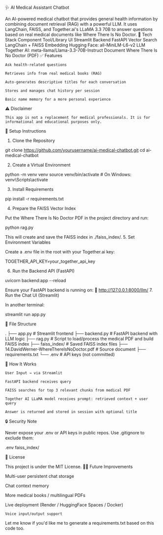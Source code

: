 🩺 AI Medical Assistant Chatbot

An AI-powered medical chatbot that provides general health information by combining document retrieval (RAG) with a powerful LLM. It uses LangChain, FAISS, and Together.ai's LLaMA 3.3 70B to answer questions based on real medical documents like Where There Is No Doctor.
🔧 Tech Stack
Component	Tool/Library
UI	Streamlit
Backend	FastAPI
Vector Search	LangChain + FAISS
Embedding	Hugging Face: all-MiniLM-L6-v2
LLM	Together AI: meta-llama/Llama-3.3-70B-Instruct
Document	Where There Is No Doctor (PDF)
✅ Features

    Ask health-related questions

    Retrieves info from real medical books (RAG)

    Auto-generates descriptive titles for each conversation

    Stores and manages chat history per session

    Basic name memory for a more personal experience

⚠️ Disclaimer

    This app is not a replacement for medical professionals. It is for informational and educational purposes only.

🚀 Setup Instructions
1. Clone the Repository

git clone https://github.com/yourusername/ai-medical-chatbot.git
cd ai-medical-chatbot

2. Create a Virtual Environment

python -m venv venv
source venv/bin/activate  # On Windows: venv\Scripts\activate

3. Install Requirements

pip install -r requirements.txt

4. Prepare the FAISS Vector Index

Put the Where There Is No Doctor PDF in the project directory and run:

python rag.py

This will create and save the FAISS index in ./faiss_index/.
5. Set Environment Variables

Create a .env file in the root with your Together.ai key:

TOGETHER_API_KEY=your_together_api_key

6. Run the Backend API (FastAPI)

uvicorn backend:app --reload

Ensure your FastAPI backend is running on:
📍 http://127.0.0.1:8000/llm/
7. Run the Chat UI (Streamlit)

In another terminal:

streamlit run app.py

📂 File Structure

.
├── app.py                  # Streamlit frontend
├── backend.py              # FastAPI backend with LLM logic
├── rag.py                  # Script to load/process the medical PDF and build FAISS index
├── faiss_index/            # Saved FAISS index files
├── 14.DavidWerner-WhereThereIsNoDoctor.pdf  # Source document
├── requirements.txt
└── .env                    # API keys (not committed)

🧠 How It Works

    User Input → via Streamlit

    FastAPI backend receives query

    FAISS searches for top 3 relevant chunks from medical PDF

    Together AI LLaMA model receives prompt: retrieved context + user query

    Answer is returned and stored in session with optional title

🔒 Security Note

Never expose your .env or API keys in public repos. Use .gitignore to exclude them:

.env
faiss_index/

📄 License

This project is under the MIT License.
🙋‍♀️ Future Improvements

Multi-user persistent chat storage

Chat context memory

More medical books / multilingual PDFs

Live deployment (Render / HuggingFace Spaces / Docker)

    Voice input/output support

Let me know if you'd like me to generate a requirements.txt based on this code too.

